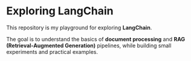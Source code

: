 # Exploring LangChain

This repository is my playground for exploring **LangChain**.   

The goal is to understand the basics of **document processing** and **RAG (Retrieval-Augmented Generation)** pipelines, while building small experiments and practical examples.
